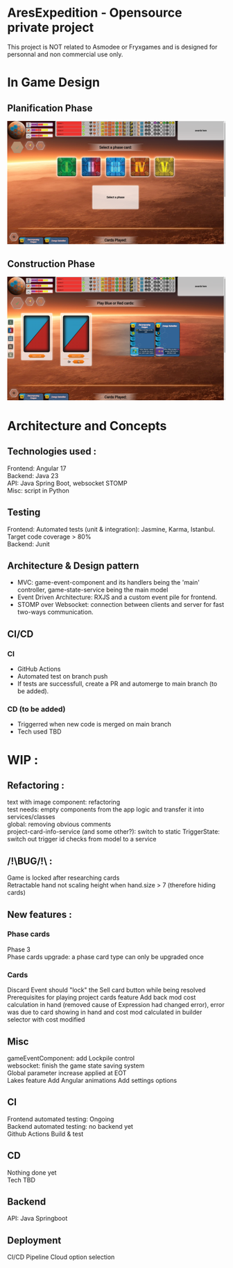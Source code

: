 # AresExpedition - Opensource private project  
This project is NOT related to Asmodee or Fryxgames and is designed for personnal and non commercial use only.

# In Game Design
## Planification Phase
![image](https://github.com/Mylaana/AresExpedition/blob/main/ressources/images/fullscreen_planification_2.png)
## Construction Phase
![image](https://github.com/Mylaana/AresExpedition/blob/main/ressources/images/fullscreen_construction_2.png)

# Architecture and Concepts
## Technologies used :
Frontend: Angular 17   
Backend: Java 23   
API: Java Spring Boot, websocket STOMP   
Misc: script in Python   

## Testing
Frontend: Automated tests (unit & integration): Jasmine, Karma, Istanbul. Target code coverage > 80%   
Backend: Junit   

## Architecture & Design pattern
- MVC: game-event-component and its handlers being the 'main' controller, game-state-service being the main model   
- Event Driven Architecture: RXJS and a custom event pile for frontend.   
- STOMP over Websocket: connection between clients and server for fast two-ways communication.   

## CI/CD
### CI
- GitHub Actions  
- Automated test on branch push
- If tests are successfull, create a PR and automerge to main branch (to be added).

### CD (to be added)
- Triggerred when new code is merged on main branch
- Tech used TBD

# WIP : 
## Refactoring :
text with image component: refactoring   
test needs: empty components from the app logic and transfer it into services/classes   
global: removing obvious comments   
project-card-info-service (and some other?): switch to static
TriggerState: switch out trigger id checks from model to a service

## /!\BUG/!\ :
Game is locked after researching cards   
Retractable hand not scaling height when hand.size > 7 (therefore hiding cards)


## New features :
### Phase cards
Phase 3  
Phase cards upgrade: a phase card type can only be upgraded once   

### Cards
Discard Event should "lock" the Sell card button while being resolved  
Prerequisites for playing project cards feature
Add back mod cost calculation in hand (removed cause of Expression had changed error), error was due to card showing in hand and cost mod calculated in builder selector with cost modified

## Misc
gameEventComponent: add Lockpile control   
websocket: finish the game state saving system   
Global parameter increase applied at EOT  
Lakes feature
Add Angular animations
Add settings options

## CI
Frontend automated testing: Ongoing  
Backend automated testing: no backend yet  
Github Actions Build & test

## CD
Nothing done yet  
Tech TBD  

## Backend
API: Java Springboot  

## Deployment
CI/CD Pipeline
Cloud option selection
